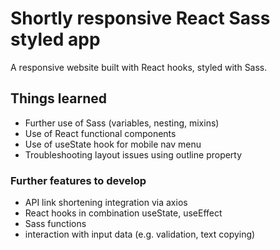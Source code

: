 # Shortly responsive React Sass styled app

A responsive website built with React hooks, styled with Sass.



## Things learned

- Further use of Sass (variables, nesting, mixins)
- Use of React functional components
- Use of useState hook for mobile nav menu
- Troubleshooting layout issues using outline property

### Further features to develop

- API link shortening integration via axios
- React hooks in combination useState, useEffect
- Sass functions
- interaction with input data (e.g. validation, text copying)

